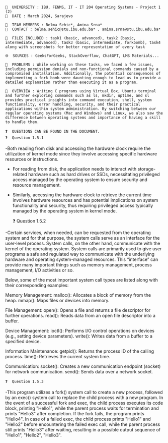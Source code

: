     📍️  UNIVERSITY : IBU, FENMS, IT - IT 204 Operating Systems - Project 1 (2)
    📅️  DATE : March 2024, Sarajevo

    👥️  TEAM MEMBERS : Belma Sehic*, Amina Srna*
    👥️  CONTACT : belma.sehic@stu.ibu.edu.ba* , amina.srna@stu.ibu.edu.ba*

    📁️  FILES INCLUDED : task1 (basic, advanced), task2 (basic, intermediate, advanced), task3 (basic, intermediate, forkbomb), task4 along with screenshots for better representation of every task

    🌐️  SOURCES : GeeksForGeeks, StackOverflow, ChatGPT, LMS Materials...

    📝️  PROBLEMS : While working on these tasks, we faced a few issues, including permission denials and non-functional commands caused by a compromised installation. Additionally, the potential consequences of implementing a fork bomb were daunting enough to lead us to provide a detailed explanation rather than executing it as a program.

    📝️  OVERVIEW : Writing C programs using Virtual Box, Ubuntu terminal and further exploring commands such as ls, mkdir, uptime, and sl provides practical insights into command execution, shell, system functionality, error handling, security, and their practical applications within system administration. By switching between our regular operating systems (Mac and Windows) and Linux, we also saw the difference between operating systems and importance of having a skill to handle them.

    ❓️  QUESTIONS CAN BE FOUND IN THE DOCUMENT.
    ❓️  Question 1.5.1 

-Both reading from disk and accessing the hardware clock require the utilization of kernel mode since they involve accessing specific hardware resources or instructions. 
- For reading from disk, the application needs to interact with storage-related hardware such as hard drives or SSDs, necessitating privileged access managed by the operating system to ensure security and resource management.
- Similarly, accessing the hardware clock to retrieve the current time involves hardware resources and has potential implications on system functionality and security, thus requiring privileged access typically managed by the operating system in kernel mode.

    ❓️  Question 1.5.2 

-Certain services, when needed, can be requested from the operating system and for that purpose, the system calls serve as an interface for the user-level process. System calls, on the other hand, communicate with the kernel of the operating system. System calls are primarily used to give user programs a safe and regulated way to communicate with the underlying hardware and operating system-managed resources. This “interface” can provide many important things such as memory management, process management, I/O activities or so. 

Below, some of the most important system call types are listed along with their corresponding examples: 

Memory Management: 
malloc(): Allocates a block of memory from the heap. 
mmap(): Maps files or devices into memory. 

File Management: 
open(): Opens a file and returns a file descriptor for further operations. 
read(): Reads data from an open file descriptor into a buffer. 

Device Management: 
ioctl(): Performs I/O control operations on devices (e.g., setting device parameters). 
write(): Writes data from a buffer to a specified device. 

Information Maintenance: 
getpid(): Returns the process ID of the calling process. 
time(): Retrieves the current system time. 

Communication: 
socket(): Creates a new communication endpoint (socket) for network communication. 
send(): Sends data over a network socket.

    ❓️  Question 1.5.3 

-This program utilizes a fork() system call to create a new process, followed by an exec() system call to replace the child process with a new program. In the event of a successful fork and exec, the child process executes its code block, printing "Hello1", while the parent process waits for termination and prints "Hello3" after completion. If the fork fails, the program prints "Hello4". In case of a failed exec, the child process prints "Hello1" and "Hello2" before encountering the failed exec call, while the parent process still prints "Hello3" after waiting, resulting in a possible output sequence of "Hello1", "Hello2", "Hello3".
